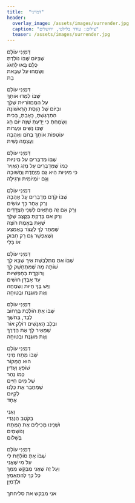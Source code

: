 ```yaml
---
title:  "דמייני"
header:
  overlay_image: /assets/images/surrender.jpg
  caption: "צילום: עודד בלילטי, ירושלים"
  teaser: /assets/images/surrender.jpg
---
```


דַּמְיְנִי עוֹלָם  
שֶׁבַּיּוֹם שֶׁבּוֹ נוֹלַדְתְּ  
כֻּלָּם בָּאוּ לַחְגֹּג  
וְשָׂמְחוּ עַל שֶׁבָּאת  
בַּת
<!--more-->

דַּמְיְנִי עוֹלָם  
שֶׁבּוֹ לִמְּדוּ אוֹתָךְ  
עַל הַמַּחֲזוֹרִיּוּת שֶׁלָּךְ  
וּבַיּוֹם שֶׁל הַוֶּסֶת הָרִאשׁוֹנָה  
הִתְרַגַּשְׁתְּ, כָּאַבְתְּ, בָּכִית  
וְשָׂמַחְתְּ כִּי יָדַעְתְּ שֶׁזֶּה יוֹם חַג  
שֶׁבּוֹ נָשִׁים וּנְעָרוֹת  
עוֹטְפוֹת אוֹתָךְ בְּחֹם וְאַהֲבָה  
וְעָצְמָה נָשִׁית

דַּמְיְנִי עוֹלָם  
שֶׁבּוֹ מְדַבְּרִים עַל מִינִיּוּת  
כְּמוֹ שֶׁמְּדַבְּרִים עַל מֶזֶג הָאֲוִיר  
כִּי מִינִיּוּת הִיא גַּם מְיֻחֶדֶת וַחֲשׁוּבָה  
וְגַם יוֹמְיוֹמִית וּרְגִילָה

דַּמְיְנִי עוֹלָם  
שֶׁבּוֹ קֹדֶם מְדַבְּרִים עַל אַהֲבָה  
וְרַק אַחַר כָּךְ עוֹשִׂים  
וְרַק אִם זֶה מַתְאִים לִשְׁנֵי הַצְּדָדִים  
וְרַק אִם בָּדַקְתְּ בַּקֶּצֶב שֶׁלָּךְ  
שֶׁאַתְּ בֶּאֱמֶת רוֹצָה  
שֶׁמֻּתָּר לָךְ לַעֲצֹר בָּאֶמְצַע  
וְשֶׁאֶפְשָׁר גַּם רַק חִבּוּק  
אוֹ בְּלִי

דַּמְיְנִי עוֹלָם  
שֶׁבּוֹ אַתְּ מִתְלַבֶּשֶׁת אֵיךְ שֶׁבָּא לָךְ  
שׁוֹתָה מָה שֶׁמִּתְחַשֵּׁק לָךְ  
וְרוֹקֶדֶת בְּחָפְשִׁיּוּת  
עַד אָבְדַן חוּשִׁים  
וְיֵשׁ בָּךְ חַיּוּת וְשִׂמְחָה  
וְאֶת מוּגֶנֶת וּבְטוּחָה

דַּמְיְנִי עוֹלָם  
שֶׁבּוֹ אַתְּ הוֹלֶכֶת בָּרְחוֹב  
לְבַד, בַּחֹשֶׁךְ  
וּבְלֵב הָאֲנָשִׁים דּוֹלֵק אוֹר  
שֶׁמֵּאִיר לָךְ אֶת הַדֶּרֶךְ  
וְאֶת מוּגֶנֶת וּבְטוּחָה

דַּמְיְנִי עוֹלָם  
שֶׁבּוֹ מֶתַח מִינִי  
הוּא הַמָּקוֹר  
שׁוֹפֵעַ וְעָדִין  
כְּמוֹ נָהָר  
שֶׁל מַיִם חַיִּים  
שֶׁמְּחַבֵּר אֶת כֻּלָּנוּ  
לְקִיּוּם  
אֶחָד

וַאֲנִי  
בַּקֹּטֶב הַנֶּגְדִּי  
וּשְׁנֵינוּ מְכִילִים אֶת הַמֶּתַח  
וְנוֹשְׁמִים  
בְּשָׁלוֹם

דַּמְיְנִי עוֹלָם  
שֶׁבּוֹ אַתְּ סוֹלַחַת לִי  
עַל מִי שֶׁאֲנִי  
וְעַל זֶה שֶׁאֲנִי מְבַקֵּשׁ מִמֵּךְ  
כָּל כָּךְ לְהִתְאַמֵּץ  
וּלְדַמְיֵן

אני מבקש את סליחתך
